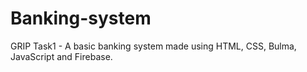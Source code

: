 # Banking-system
GRIP Task1 -
A basic banking system made using HTML, CSS, Bulma, JavaScript and Firebase.
